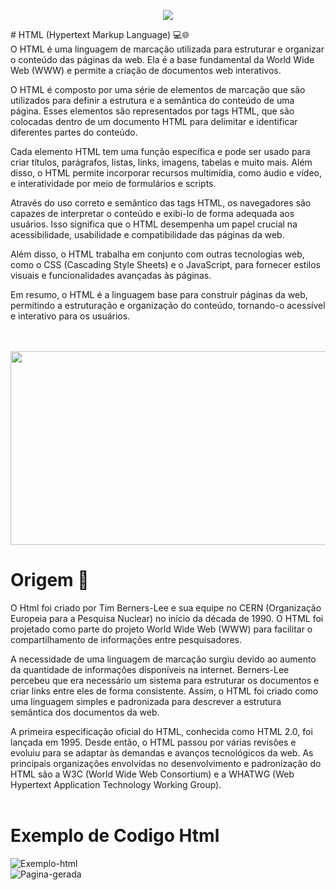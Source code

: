
<p align="middle">
<img src="https://www.homehost.com.br/blog/wp-content/uploads/2019/07/oque-%C3%A9-html.jpg">
</p>
# HTML (Hypertext Markup Language) 💻🌐 <br>
O HTML é uma linguagem de marcação utilizada para estruturar e organizar o conteúdo das páginas da web. Ela é a base fundamental da World Wide Web (WWW) e permite a criação de documentos web interativos.

O HTML é composto por uma série de elementos de marcação que são utilizados para definir a estrutura e a semântica do conteúdo de uma página. Esses elementos são representados por tags HTML, que são colocadas dentro de um documento HTML para delimitar e identificar diferentes partes do conteúdo.

Cada elemento HTML tem uma função específica e pode ser usado para criar títulos, parágrafos, listas, links, imagens, tabelas e muito mais. Além disso, o HTML permite incorporar recursos multimídia, como áudio e vídeo, e interatividade por meio de formulários e scripts.

Através do uso correto e semântico das tags HTML, os navegadores são capazes de interpretar o conteúdo e exibi-lo de forma adequada aos usuários. Isso significa que o HTML desempenha um papel crucial na acessibilidade, usabilidade e compatibilidade das páginas da web.

Além disso, o HTML trabalha em conjunto com outras tecnologias web, como o CSS (Cascading Style Sheets) e o JavaScript, para fornecer estilos visuais e funcionalidades avançadas às páginas.

Em resumo, o HTML é a linguagem base para construir páginas da web, permitindo a estruturação e organização do conteúdo, tornando-o acessível e interativo para os usuários. <br> <br> <br>

<p align="middle">
<img src="https://www.htmlecsspro.com/uploads/images/2018/04/breve-historia-do-html-1523364253.png" height="310px" width="830px">
</p>

# Origem 🚀 <br>
O Html foi criado por Tim Berners-Lee e sua equipe no CERN (Organização Europeia para a Pesquisa Nuclear) no início da década de 1990. O HTML foi projetado como parte do projeto World Wide Web (WWW) para facilitar o compartilhamento de informações entre pesquisadores.

A necessidade de uma linguagem de marcação surgiu devido ao aumento da quantidade de informações disponíveis na internet. Berners-Lee percebeu que era necessário um sistema para estruturar os documentos e criar links entre eles de forma consistente. Assim, o HTML foi criado como uma linguagem simples e padronizada para descrever a estrutura semântica dos documentos da web.

A primeira especificação oficial do HTML, conhecida como HTML 2.0, foi lançada em 1995. Desde então, o HTML passou por várias revisões e evoluiu para se adaptar às demandas e avanços tecnológicos da web. As principais organizações envolvidas no desenvolvimento e padronização do HTML são a W3C (World Wide Web Consortium) e a WHATWG (Web Hypertext Application Technology Working Group). <br><br>

# Exemplo de Codigo Html <br>
![Exemplo-html](https://jera.com.br/blog/wp-content/uploads/2020/11/Introdu%C3%A7%C3%A3o_HTML_CSS_1.png) <br>
![Pagina-gerada](https://jera.com.br/blog/wp-content/uploads/2020/11/Introdu%C3%A7%C3%A3o_HTML_CSS_2.png)








